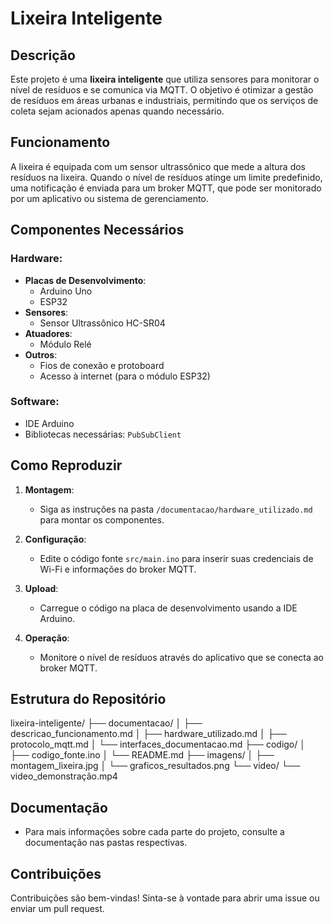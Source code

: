 # Lixeira Inteligente

## Descrição

Este projeto é uma **lixeira inteligente** que utiliza sensores para monitorar o nível de resíduos e se comunica via MQTT. O objetivo é otimizar a gestão de resíduos em áreas urbanas e industriais, permitindo que os serviços de coleta sejam acionados apenas quando necessário.

## Funcionamento

A lixeira é equipada com um sensor ultrassônico que mede a altura dos resíduos na lixeira. Quando o nível de resíduos atinge um limite predefinido, uma notificação é enviada para um broker MQTT, que pode ser monitorado por um aplicativo ou sistema de gerenciamento.

## Componentes Necessários

### Hardware:

- **Placas de Desenvolvimento**:
  - Arduino Uno
  - ESP32
- **Sensores**:
  - Sensor Ultrassônico HC-SR04
- **Atuadores**:
  - Módulo Relé
- **Outros**:
  - Fios de conexão e protoboard
  - Acesso à internet (para o módulo ESP32)

### Software:

- IDE Arduino
- Bibliotecas necessárias: `PubSubClient`

## Como Reproduzir

1. **Montagem**:

   - Siga as instruções na pasta `/documentacao/hardware_utilizado.md` para montar os componentes.

2. **Configuração**:

   - Edite o código fonte `src/main.ino` para inserir suas credenciais de Wi-Fi e informações do broker MQTT.

3. **Upload**:

   - Carregue o código na placa de desenvolvimento usando a IDE Arduino.

4. **Operação**:
   - Monitore o nível de resíduos através do aplicativo que se conecta ao broker MQTT.

## Estrutura do Repositório

lixeira-inteligente/
 ├── documentacao/
 │   ├── descricao_funcionamento.md
 │   ├── hardware_utilizado.md
 │   ├── protocolo_mqtt.md
 │   └── interfaces_documentacao.md
 ├── codigo/
 │   ├── codigo_fonte.ino
 │   └── README.md
 ├── imagens/
 │   ├── montagem_lixeira.jpg
 │   └── graficos_resultados.png
 └── video/
     └── video_demonstração.mp4

## Documentação

- Para mais informações sobre cada parte do projeto, consulte a documentação nas pastas respectivas.

## Contribuições

Contribuições são bem-vindas! Sinta-se à vontade para abrir uma issue ou enviar um pull request.
